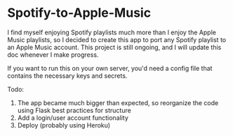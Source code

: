 # Spotify-to-Apple-Music

I find myself enjoying Spotify playlists much more than I enjoy the Apple Music playlists, so I decided to create this app to port any
Spotify playlist to an Apple Music account. This project is still ongoing, and I will update this doc whenever I make progress.

If you want to run this on your own server, you'd need a config file that contains the necessary keys and secrets.

Todo:
1. The app became much bigger than expected, so reorganize the code using Flask best practices for structure
2. Add a login/user account functionality
3. Deploy (probably using Heroku)
